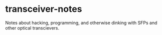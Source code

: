 # transceiver-notes
Notes about hacking, programming, and otherwise dinking with SFPs and other optical transcievers.
